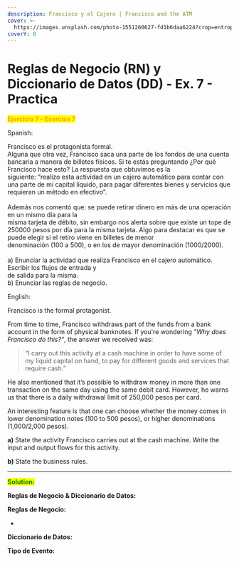 ```yaml
---
description: Francisco y el Cajero | Francisco and the ATM
cover: >-
  https://images.unsplash.com/photo-1551260627-fd1b6daa6224?crop=entropy&cs=srgb&fm=jpg&ixid=M3wxOTcwMjR8MHwxfHNlYXJjaHwyfHxBVE18ZW58MHx8fHwxNzQ0OTE2MDU5fDA&ixlib=rb-4.0.3&q=85
coverY: 0
---
```


# Reglas de Negocio (RN) y Diccionario de Datos (DD) - Ex. 7 - Practica

<mark style="color:orange;">**Ejercicio 7 - Exercise 7**</mark>

Spanish:

Francisco es el protagonista formal.\
Alguna que otra vez, Francisco saca una parte de los fondos de una cuenta bancaria a manera de billetes&#x20;físicos. Si te estás preguntando ¿Por qué Francisco hace esto? La respuesta que obtuvimos es la\
siguiente: “realizo esta actividad en un cajero automático para contar con una parte de mi capital líquido,&#x20;para pagar diferentes bienes y servicios que requieran un método en efectivo”.\
\
Además nos comentó que: se puede retirar dinero en más de una operación en un mismo día para la\
misma tarjeta de débito, sin embargo nos alerta sobre que existe un tope de 250000 pesos por día para la&#x20;misma tarjeta. Algo para destacar es que se puede elegir si el retiro viene en billetes de menor\
denominación (100 a 500), o en los de mayor denominación (1000/2000).\
\
a) Enunciar la actividad que realiza Francisco en el cajero automático. Escribir los flujos de entrada y\
de salida para la misma.\
b) Enunciar las reglas de negocio.

English:

Francisco is the formal protagonist.

From time to time, Francisco withdraws part of the funds from a bank account in the form of physical banknotes. If you're wondering _"Why does Francisco do this?"_, the answer we received was:

> “I carry out this activity at a cash machine in order to have some of my liquid capital on hand, to pay for different goods and services that require cash.”

He also mentioned that it’s possible to withdraw money in more than one transaction on the same day using the same debit card. However, he warns us that there is a daily withdrawal limit of 250,000 pesos per card.

An interesting feature is that one can choose whether the money comes in lower denomination notes (100 to 500 pesos), or higher denominations (1,000/2,000 pesos).

**a)** State the activity Francisco carries out at the cash machine. Write the input and output flows for this activity.

**b)** State the business rules.

***

<mark style="color:green;">**Solution:**</mark>

**Reglas de Negocio & Diccionario de Datos:**



**Reglas de Negocio:**

*

**Diccionario de Datos:**



**Tipo de Evento:**&#x20;
